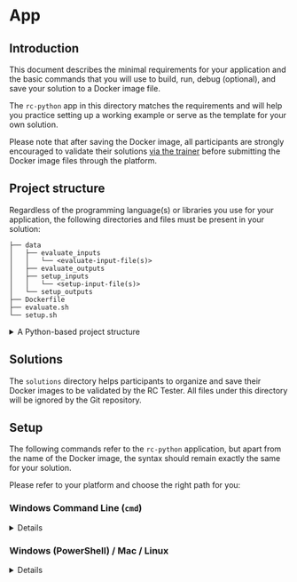 # App
## Introduction
This document describes the minimal requirements for your application and the basic commands that you will use to build, run, debug (optional), and save your solution to a Docker image file.

The `rc-python` app in this directory matches the requirements and will help you practice setting up a working example or serve as the template for your own solution.

Please note that after saving the Docker image, all participants are strongly encouraged to validate their solutions [via the trainer](../README.md) before submitting the Docker image files through the platform.

## Project structure
Regardless of the programming language(s) or libraries you use for your application, the following directories and files must be present in your solution:
```
├── data
│   ├── evaluate_inputs
│   │   └── <evaluate-input-file(s)>
│   ├── evaluate_outputs
│   ├── setup_inputs
│   │   └── <setup-input-file(s)>
│   └── setup_outputs
├── Dockerfile
├── evaluate.sh
└── setup.sh
```

<details>
<summary>A Python-based project structure</summary>

```
├── data
│   ├── evaluate_inputs
│   │   └── <evaluate-input-file(s)>
│   ├── evaluate_outputs
│   ├── setup_inputs
│   │   └── <setup-input-file(s)>
│   └── setup_outputs
├── src
│   └── main.py
├── .dockerignore
├── Dockerfile
├── evaluate.sh
├── requirements.txt
└── setup.sh
```
</details>

## Solutions
The `solutions` directory helps participants to organize and save their Docker images to be validated by the RC Tester. All files under this directory will be ignored by the Git repository.

## Setup
The following commands refer to the `rc-python` application, but apart from the name of the Docker image, the syntax should remain exactly the same for your solution.

Please refer to your platform and choose the right path for you:
### Windows Command Line (`cmd`)
<details>
<summary>Details</summary>

#### Build
```sh
docker build -t rc-python .
```

#### Run
```sh
docker run --rm ^
  -v "%cd%\data\inputs":/home/app/data/inputs:ro ^
  -v "%cd%\data\outputs":/home/app/data/outputs ^
  rc-python
```

#### Debug (optional)
If there are any issues with your setup or if you want to debug your application inside the container, you can run the following command to enable an interactive shell at runtime:
```sh
docker run --rm --entrypoint="" ^
  -v "%cd%\data\inputs":/home/app/data/inputs:ro ^
  -v "%cd%\data\outputs":/home/app/data/outputs ^
  rc-python
```  
> The default `ENTRYPOINT` has been intentionally overridden by an empty value to prevent the automatic execution of the `run.sh` script.

#### Save
Once you have a valid solution, you can save your Docker image to the standard location that will be fetched by the trainer:
```sh
docker save --output ..\..\solutions\rc-python.tar rc-python
```
<!-- Although `tar` files are completely valid for submissions, you can follow [these instructions](https://stackoverflow.com/a/36733177) if you want to use the `gzip` compression utility. Then you can run the following alternative command:
```sh
docker save rc-python | gzip > ..\..\solutions\rc-python.tar.gz # review
``` -->
</details>

### Windows (PowerShell) / Mac / Linux
<details>
<summary>Details</summary>

#### Build
```sh
docker build -t rc-python .
```

#### Run
```sh
docker run --rm \
  -v "$(pwd)"/data/inputs:/home/app/data/inputs:ro \
  -v "$(pwd)"/data/outputs:/home/app/data/outputs \
  rc-python
```

#### Debug (optional)
If there are any issues with your setup or if you want to debug your application inside the container, you can run the following command to enable an interactive shell at runtime:
```sh
docker run --rm --entrypoint="" \
  -v "$(pwd)"/data/inputs:/home/app/data/inputs:ro \
  -v "$(pwd)"/data/outputs:/home/app/data/outputs \
  -it rc-python sh
```
> The default `ENTRYPOINT` has been intentionally overridden by an empty value to prevent the automatic execution of the `run.sh` script.

#### Save
Once you have a valid solution, you can save your Docker image to the standard location that will be fetched by the trainer:
```sh
docker save --output ../../solutions/rc-python.tar.gz rc-python
```

Alternatively, you can use the `gzip` compression utility to get a better compression ratio:
```sh
docker save rc-python | gzip > ../../solutions/rc-python.tar.gz
```
</details>
